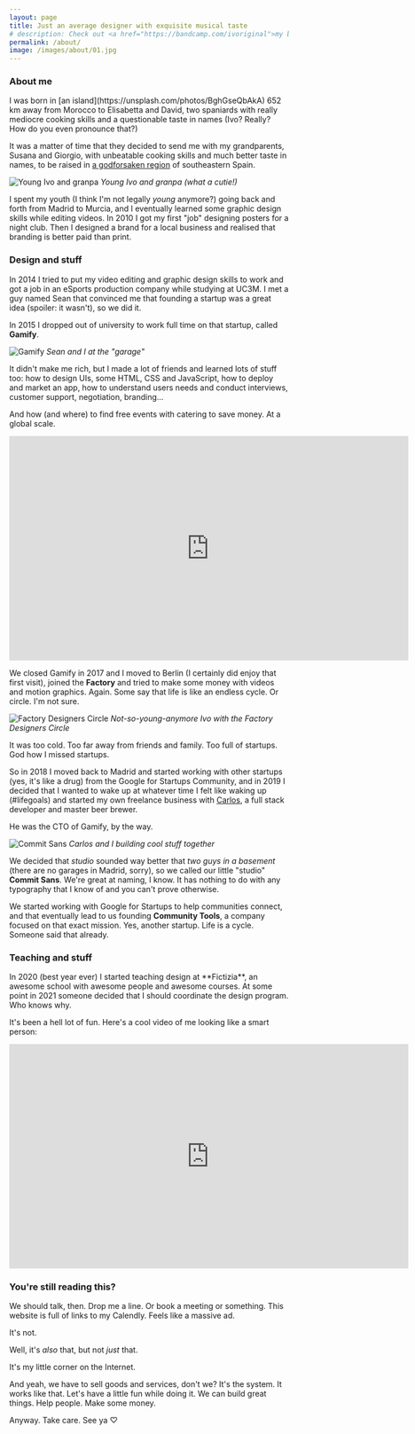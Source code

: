 ```yaml
---
layout: page
title: Just an average designer with exquisite musical taste
# description: Check out <a href="https://bandcamp.com/ivoriginal">my bandcamp</a> and then come back to read this attempted micro-autobiography.
permalink: /about/
image: /images/about/01.jpg
---
```


<h3>About me</h3>
I was born in [an island](https://unsplash.com/photos/BghGseQbAkA) 652 km away from Morocco to Elisabetta and David, two spaniards with really mediocre cooking skills and a questionable taste in names (Ivo? Really? How do you even pronounce that?)

It was a matter of time that they decided to send me with my grandparents, Susana and Giorgio,  with unbeatable cooking skills and much better taste in names, to be raised in [a godforsaken region](https://es.wikipedia.org/wiki/Murcia) of southeastern Spain.

![Young Ivo and granpa]({{site.baseurl}}/images/about/granpa-and-ivo.jpg)
*Young Ivo and granpa (what a cutie!)*

I spent my youth (I think I'm not legally *young* anymore?) going back and forth from Madrid to Murcia, and I eventually learned some graphic design skills while editing videos. In 2010 I got my first "job" designing posters for a night club. Then I designed a brand for a local business and realised that branding is better paid than print.

<h3>Design and stuff</h3>
In 2014 I tried to put my video editing and graphic design skills to work and got a job in an eSports production company while studying at UC3M. I met a guy named Sean that convinced me that founding a startup was a great idea (spoiler: it wasn't), so we did it.

In 2015 I dropped out of university to work full time on that startup, called **Gamify**. 

![Gamify]({{site.baseurl}}/images/about/gamify.jpg)
*Sean and I at the "garage"*

It didn't make me rich, but I made a lot of friends and learned lots of stuff too: how to design UIs, some HTML, CSS and JavaScript, how to deploy and market an app, how to understand users needs and conduct interviews, customer support, negotiation, branding... 

And how (and where) to find free events with catering to save money. At a global scale.

<iframe width="720" height="405" src="https://www.youtube.com/embed/16gTCYtD5UA" title="YouTube video player" frameborder="0" allow="accelerometer; autoplay; clipboard-write; encrypted-media; gyroscope; picture-in-picture" allowfullscreen></iframe>

We closed Gamify in 2017 and I moved to Berlin (I certainly did enjoy that first visit), joined the **Factory** and tried to make some money with videos and motion graphics. Again. Some say that life is like an endless cycle. Or circle. I'm not sure.

![Factory Designers Circle]({{site.baseurl}}/images/about/factory.jpeg)
*Not-so-young-anymore Ivo with the Factory Designers Circle*

It was too cold. Too far away from friends and family. Too full of startups. God how I missed startups.

So in 2018 I moved back to Madrid and started working with other startups (yes, it's like a drug) from the Google for Startups Community, and in 2019 I decided that I wanted to wake up at whatever time I felt like waking up (#lifegoals) and started my own freelance business with <a href="https://codingcarlos.com/">Carlos</a>, a full stack developer and master beer brewer. 

He was the CTO of Gamify, by the way. 

![Commit Sans]({{site.baseurl}}/images/about/commit-sans.jpg)
*Carlos and I building cool stuff together*

We decided that *studio* sounded way better that *two guys in a basement* (there are no garages in Madrid, sorry), so we called our little "studio" **Commit Sans**. We're great at naming, I know. It has nothing to do with any typography that I know of and you can't prove otherwise.

We started working with Google for Startups to help communities connect, and that eventually lead to us founding **Community Tools**, a company focused on that exact mission. Yes, another startup. Life is a cycle. Someone said that already.

<h3>Teaching and stuff</h3>
In 2020 (best year ever) I started teaching design at **Fictizia**, an awesome school with awesome people and awesome courses. At some point in 2021 someone decided that I should coordinate the design program. Who knows why. 

It's been a hell lot of fun. Here's a cool video of me looking like a smart person:

<iframe width="720" height="405" src="https://www.youtube.com/embed/7-pFv70Yz5I" title="YouTube video player" frameborder="0" allow="accelerometer; autoplay; clipboard-write; encrypted-media; gyroscope; picture-in-picture" allowfullscreen></iframe>

<br />

<h3>You're still reading this?</h3>
We should talk, then. Drop me a line. Or book a meeting or something. This website is full of links to my Calendly. Feels like a massive ad. 

It's not. 

Well, it's *also* that, but not *just* that. 

It's my little corner on the Internet. 

And yeah, we have to sell goods and services, don't we? It's the system. It works like that. Let's have a little fun while doing it. We can build great things. Help people. Make some money.

Anyway. Take care. See ya ♡